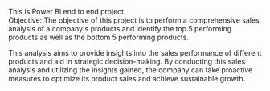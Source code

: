 This is Power Bi end to end project.          
Objective:
The objective of this project is to perform a comprehensive sales analysis of a company's products and identify the top 5 performing products as well as the bottom 5 performing products. 

This analysis aims to provide insights into the sales performance of different products and aid in strategic decision-making.
By conducting this sales analysis and utilizing the insights gained, the company can take proactive measures to optimize its product sales and achieve sustainable growth.
